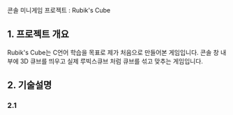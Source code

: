 콘솔 미니게임 프로젝트 : Rubik's Cube

## 1. 프로젝트 개요
  Rubik's Cube는 C언어 학습을 목표로 제가 처음으로 만들어본 게임입니다.
  콘솔 창 내부에 3D 큐브를 띄우고 실제 루빅스큐브 처럼 큐브를 섞고 맞추는 게임입니다.
  

## 2. 기술설명
  ### 2.1 
  
